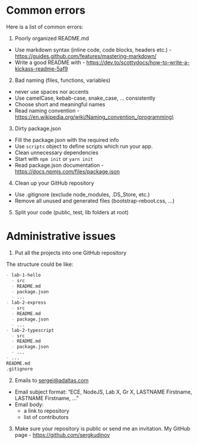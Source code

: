 # Common errors

Here is a list of common errors:

1. Poorly organized README.md   

  - Use markdown syntax (inline code, code blocks, headers etc.) - https://guides.github.com/features/mastering-markdown/
  - Write a good README with - https://dev.to/scottydocs/how-to-write-a-kickass-readme-5af9

2. Bad naming (files, functions, variables)
  - never use spaces nor accents
  - Use camelCase, kebab-case, snake_case, ... consistently
  - Choose short and meaningful names
  - Read naming convention - https://en.wikipedia.org/wiki/Naming_convention_(programming)
  
3. Dirty package.json

  - Fill the package.json with the required info
  - Use `scripts` object to define scripts which run your app.
  - Clean unnecessary dependencies
  - Start with `npm init` or `yarn init`
  - Read package.json documentation - https://docs.npmjs.com/files/package.json

4. Clean up your GitHub repository

  - Use .gitignore (exclude node_modules, .DS_Store, etc.)
  - Remove all unused and generated files (bootstrap-reboot.css, …)

5. Split your code (public, test, lib folders at root)

# Administrative issues

1. Put all the projects into one GitHub repository

The structure could be like:

```markdown
- lab-1-hello
  - src
  - README.md
  - package.json
  - ...
- lab-2-express
  - src
  - README.md
  - package.json
  - ...
- lab-2-typescript
  - src
  - README.md
  - package.json
  - ...
- ...
README.md
.gitignore
```

2. Emails to sergei@adaltas.com

  - Email subject format: “ECE, NodeJS, Lab X, Gr X, LASTNAME Firstname, LASTNAME Firstname, …”
  - Email body:
    - a link to repository
    - list of contributors

3. Make sure your repository is public or send me an invitation. My GitHub page - https://github.com/sergkudinov
